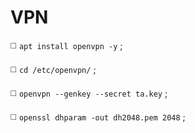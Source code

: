 # VPN

◻️ `apt install openvpn -y` ;

◻️ `cd /etc/openvpn/` ;

◻️ `openvpn --genkey --secret ta.key` ;

◻️ `openssl dhparam -out dh2048.pem 2048` ;
